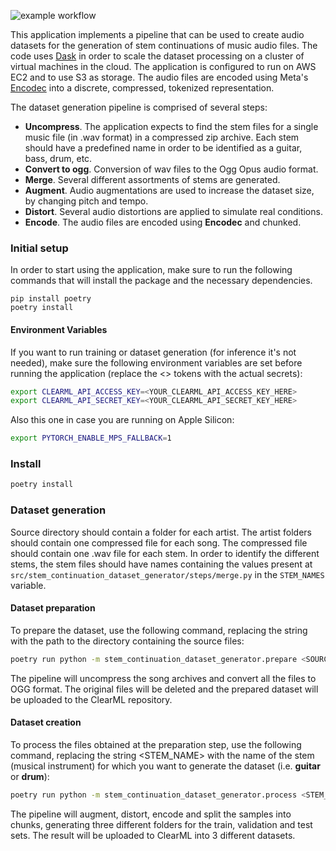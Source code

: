 ![example workflow](https://github.com/energydrink9/stem_continuation_dataset_generator/actions/workflows/python-app.yml/badge.svg)


This application implements a pipeline that can be used to create audio datasets for the generation of stem continuations of music audio files. The code uses [Dask](https://www.dask.org/) in order to scale the dataset processing on a cluster of virtual machines in the cloud. The application is configured to run on AWS EC2 and to use S3 as storage. The audio files are encoded using Meta's [Encodec](https://github.com/facebookresearch/encodec) into a discrete, compressed, tokenized representation.

The dataset generation pipeline is comprised of several steps:
- **Uncompress**. The application expects to find the stem files for a single music file (in .wav format) in a compressed zip archive. Each stem should have a predefined name in order to be identified as a guitar, bass, drum, etc.
- **Convert to ogg**. Conversion of wav files to the Ogg Opus audio format.
- **Merge**. Several different assortments of stems are generated.
- **Augment**. Audio augmentations are used to increase the dataset size, by changing pitch and tempo.
- **Distort**. Several audio distortions are applied to simulate real conditions.
- **Encode**. The audio files are encoded using **Encodec** and chunked.

### Initial setup

In order to start using the application, make sure to run the following commands that will install the package and the necessary dependencies.

```
pip install poetry
poetry install
```

#### Environment Variables

If you want to run training or dataset generation (for inference it's not needed), make sure the following environment variables are set before running the application (replace the <> tokens with the actual secrets):

```sh
export CLEARML_API_ACCESS_KEY=<YOUR_CLEARML_API_ACCESS_KEY_HERE>
export CLEARML_API_SECRET_KEY=<YOUR_CLEARML_API_SECRET_KEY_HERE>
```

Also this one in case you are running on Apple Silicon:
```sh
export PYTORCH_ENABLE_MPS_FALLBACK=1
```

### Install

```sh
poetry install
```


### Dataset generation

Source directory should contain a folder for each artist. The artist folders should contain one compressed file for each song. The compressed file should contain one .wav file for each stem. In order to identify the different stems, the stem files should have names containing the values present at `src/stem_continuation_dataset_generator/steps/merge.py` in the `STEM_NAMES` variable.

#### Dataset preparation

To prepare the dataset, use the following command, replacing the string <SOURCE-DIRECTORY> with the path to the directory containing the source files:

```sh
poetry run python -m stem_continuation_dataset_generator.prepare <SOURCE-DIRECTORY>
```

The pipeline will uncompress the song archives and convert all the files to OGG format. The original files will be deleted and the prepared dataset will be uploaded to the ClearML repository.

#### Dataset creation

To process the files obtained at the preparation step, use the following command, replacing the string <STEM_NAME> with the name of the stem (musical instrument) for which you want to generate the dataset (i.e. **guitar** or **drum**):

```sh
poetry run python -m stem_continuation_dataset_generator.process <STEM_NAME>
```

The pipeline will augment, distort, encode and split the samples into chunks, generating three different folders for the train, validation and test sets. The result will be uploaded to ClearML into 3 different datasets.
